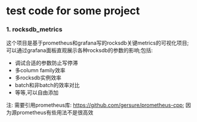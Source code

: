 # test code for some project

### 1. rocksdb_metrics
这个项目是基于prometheus和grafana写的rocksdb关键metrics的可视化项目;<br>
可以通过grafana面板直观展示各种rocksdb的参数的影响;包括:
* 调试合适的参数防止写停滞
* 多column family效率
* 多rocksdb实例效率
* batch和非batch的效率对比
* 等等,可以自由添加

注: 需要引用prometheus库: https://github.com/gersure/prometheus-cpp; 因为源prometheus有些用法不是很高效
